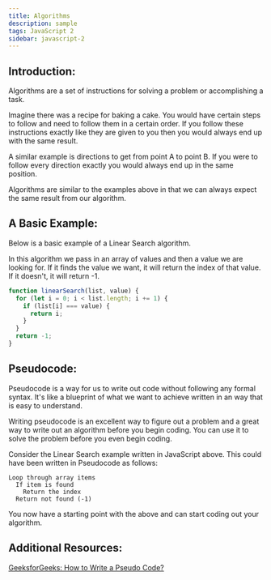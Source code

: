 ```yaml
---
title: Algorithms
description: sample
tags: JavaScript 2
sidebar: javascript-2
---
```


## Introduction:

Algorithms are a set of instructions for solving a problem or accomplishing a task.

Imagine there was a recipe for baking a cake. You would have certain steps to follow and need to follow them in a certain order. If you follow these instructions exactly like they are given to you then you would always end up with the same result.

A similar example is directions to get from point A to point B. If you were to follow every direction exactly you would always end up in the same position.

Algorithms are similar to the examples above in that we can always expect the same result from our algorithm.

## A Basic Example:

Below is a basic example of a Linear Search algorithm.

In this algorithm we pass in an array of values and then a value we are looking for. If it finds the value we want, it will return the index of that value. If it doesn't, it will return -1.

```js
function linearSearch(list, value) {
  for (let i = 0; i < list.length; i += 1) {
    if (list[i] === value) {
      return i;
    }
  }
  return -1;
}
```

## Pseudocode:

Pseudocode is a way for us to write out code without following any formal syntax. It's like a blueprint of what we want to achieve written in an way that is easy to understand.

Writing pseudocode is an excellent way to figure out a problem and a great way to write out an algorithm before you begin coding. You can use it to solve the problem before you even begin coding.

Consider the Linear Search example written in JavaScript above. This could have been written in Pseudocode as follows:

```
Loop through array items
  If item is found
    Return the index
  Return not found (-1)
```

You now have a starting point with the above and can start coding out your algorithm.

## Additional Resources:

[GeeksforGeeks: How to Write a Pseudo Code?](https://www.geeksforgeeks.org/how-to-write-a-pseudo-code/)
